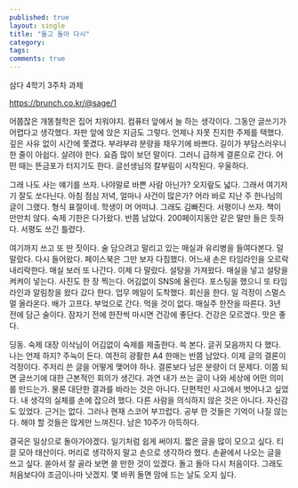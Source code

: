 ```yaml
---
published: true
layout: single
title: "돌고 돌아 다시"
category: 
tags: 
comments: true
---
```


삼다 4학기 3주차 과제

https://brunch.co.kr/@sage/1

어쭙잖은 개똥철학은 집어 치워야지. 컴퓨터 앞에서 늘 하는 생각이다. 그동안 글쓰기가 어렵다고 생각했다. 자판 앞에 앉은 지금도 그렇다. 언제나 자못 진지한 주제를 택했다. 깊은 사유 없이 시간에 쫓겼다. 부랴부랴 분량을 채우기에 바쁘다. 길이가 부담스러우니 한 줄이 아쉽다. 살려야 한다. 요즘 많이 보던 말이다. 그러니 급하게 결론으로 간다. 어떤 때는 뜬금포가 터지기도 한다. 글선생님의 칼부림이 시작된다. 우울하다.

그래 나도 사는 얘기를 쓰자. 나야말로 바쁜 사람 아닌가? 오지랖도 넓다. 그래서 여기저기 잘도 쏘다닌다. 아침 점심 저녁, 얼마나 사건이 많은가? 어라 바로 지난 주 한나님의 글이 그랬다. 형식 표절이네. 학생이 머 어떠냐. 그래도 김빠진다. 서평이나 쓰자. 책이 만만치 않다. 숙제 기한은 다가왔다. 반쯤 남았다. 200페이지동안 같은 말만 들은 듯하다. 서평도 쓰긴 틀렸다.

여기까지 쓰고 또 딴 짓이다. 술 담으려고 말리고 있는 매실과 유리병을 들여다본다. 덜 말랐다. 다시 들어왔다. 페이스북은 그만 보자 다짐했다. 어느새 손은 타임라인을 오르락내리락한다. 매실 보러 또 나간다. 이제 다 말랐다. 설탕을 가져왔다. 매실을 넣고 설탕을 켜켜이 넣는다. 사진도 한 장 찍는다. 어김없이 SNS에 올린다. 포스팅을 했으니 또 타임라인과 알림창을 왔다 갔다 한다. 업무 메일이 도착했다. 회신을 한다. 일 걱정이 스멀스멀 올라온다. 배가 고프다. 부엌으로 간다. 먹을 것이 없다. 매실주 한잔을 따른다. 3년 전에 담근 술이다. 잠자기 전에 한잔씩 마시면 건강에 좋단다. 건강은 모르겠다. 맛은 좋다.

딩동. 숙제 대장 이삭님이 어김없이 숙제를 제출한다. 쓱 본다. 글귀 모음까지 다 했다. 나는 언제 하지? 주눅이 든다. 여전히 광활한 A4 한매는 반쯤 남았다. 이제 글의 결론이 걱정이다. 주저리 쓴 글을 어떻게 맺어야 하나. 결론보다 남은 분량이 더 문제다. 이쯤 되면 글쓰기에 대한 근본적인 회의가 생긴다. 과연 내가 쓰는 글이 나와 세상에 어떤 의미를 만드는가. 물론 대단한 결과를 바라는 것은 아니다. 단편적인 사고에서 벗어나고 싶었다. 내 생각의 실체를 손에 잡으려 했다. 다른 사람을 의식하지 않은 것은 아니다. 자신감도 있었다. 근거는 없다. 그러나 현재 스코어 부끄럽다. 공부 한 것들은 기억이 나질 않는다. 해야 할 것들은 많게만 느껴진다. 남은 10주가 아득하다.

결국은 일상으로 돌아가야겠다. 일기처럼 쉽게 써야지. 짧은 글을 많이 모으고 싶다. 티끌 모아 태산이다. 머리로 생각하지 말고 손으로 생각하라 했다. 손끝에서 나오는 글을 쓰고 싶다. 쏟아서 잘 골라 보면 쓸 만한 것이 있겠다. 돌고 돌아 다시 처음이다. 그래도 처음보다야 조금이나마 낫겠지. 몇 바퀴 돌면 맘에 드는 날도 오지 싶다.

